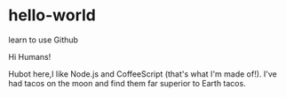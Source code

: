 # hello-world
learn to use Github


Hi Humans!

Hubot here,I like Node.js and CoffeeScript (that's what I'm made of!). 
I've had tacos on the moon and find them far superior to Earth tacos.
